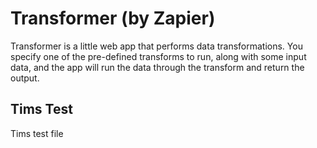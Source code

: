 # Transformer (by Zapier)

Transformer is a little web app that performs data transformations. You specify one of the pre-defined transforms to run, along with some input data, and the app will run the data through the transform and return the output.

## Tims Test

Tims test file